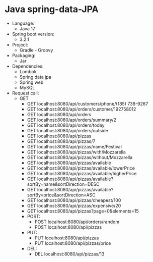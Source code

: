 # Java spring-data-JPA
- Language:
  - Java 17
- Spring boot version:
  - 3.2.1
- Project:
  - Gradle - Groovy
- Packaging: 
  - Jar
- Dependencies:
  - Lombok
  - Spring data jpa
  - Spring web
  - MySQL
- Request call:
  - GET
      - GET localhost:8080/api/customers/phone/(185) 738-9267
      - GET localhost:8080/api/orders/customer/192758012
      - GET localhost:8080/api/orders
      - GET localhost:8080/api/orders/summary/2
      - GET localhost:8080/api/orders/today
      - GET localhost:8080/api/orders/outside
      - GET localhost:8080/api/pizzas
      - GET localhost:8080/api/pizzas/7
      - GET localhost:8080/api/pizzas/name/Festival
      - GET localhost:8080/api/pizzas/with/Mozzarella
      - GET localhost:8080/api/pizzas/without/Mozzarella
      - GET localhost:8080/api/pizzas/available
      - GET localhost:8080/api/pizzas/available/lowerPrice
      - GET localhost:8080/api/pizzas/available/higherPrice
      - GET localhost:8080/api/pizzas/available?sortBy=name&sortDirection=DESC
      - GET localhost:8080/api/pizzas/available?sortBy=price&sortDirection=ASC
      - GET localhost:8080/api/pizzas/cheapest/100
      - GET localhost:8080/api/pizzas/expensive/20
      - GET localhost:8080/api/pizzas?page=0&elements=15
    - POST:
      - POST localhost:8080/api/orders/random
      - POST localhost:8080/api/pizzas
    - PUT:
      - PUT localhost:8080/api/pizzas
      - PUT localhost:8080/api/pizzas/price
    - DEL:
      - DEL localhost:8080/api/pizzas/13